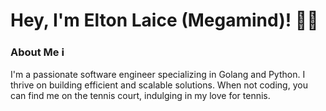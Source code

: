 # Hey, I'm Elton Laice (Megamind)! 👨‍💻

### About Me ℹ️
I'm a passionate software engineer specializing in Golang and Python. I thrive on building efficient and scalable solutions. When not coding, you can find me on the tennis court, indulging in my love for tennis.
